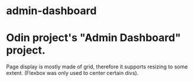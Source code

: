 # admin-dashboard
<h1>
Odin project's "Admin Dashboard" project.
</h1>
<p>
Page display is mostly made of grid, therefore it supports resizing to some extent. (Flexbox was only used to center certain divs).
</p>